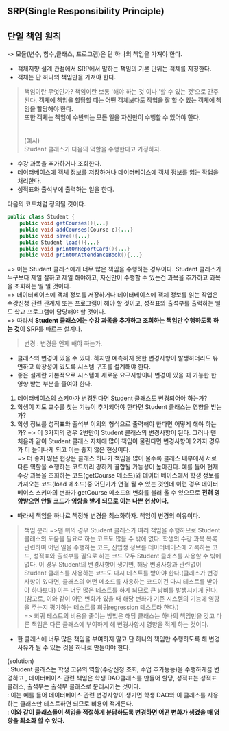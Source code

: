 ## SRP(Single Responsibility Principle)
## 단일 책임 원칙
-> 모듈(변수, 함수,클래스, 프로그램)은 단 하나의 책임을 
 가져야 한다.<br>

* 객체지향 설계 관점에서 SRP에서 말하는 책임의 기본 단위는 객체를 지칭한다.
* 객체는 단 하나의 책임만을 가져야 한다. 

> 책임이란 무엇인가?
책임이란 보통 '해야 하는 것'이나 '할 수 있는 것'으로 간주된다. **객체에 책임을 할당할 때는 어떤 객체보다도 작업을 잘 할 수 있는 객체에 책임을 할당해야 한다.**<br>
**또한 객체는 책임에 수반되는 모든 일을 자신만이 수행할 수 있어야 한다.**
<br><br><br>
(예시)<br>
Student 클래스가 다음의 역할을 수행한다고 가정하자.<br>
* 수강 과목을 추가하거나 조회한다.
* 데이터베이스에 객체 정보를 저장하거나 데이터베이스에 객체 정보를 읽는 작업을 처리한다.
* 성적표와 출석부에 출력하는 일을 한다.

다음의 코드처럼 정의될 것이다.<br>
```java
public class Student {
	public void getCourses(){...}
	public void addCourses(Course c){...}
	public void save(){...}
	public Student load(){...}
	public void printOnReportCard(){...}
	public void printOnAttendanceBook(){...}

```
=> 이는 Student 클래스에게 너무 많은 책임을 수행하는 경우이다. Student 클래스가 누구보다 제일 잘하고 제일 해야하고, 자신만이 수행할 수 있는건 과목을 추가하고 과목을 조회하는 일 일 것이다. <br>
=> 데이터베이스에 객체 정보를 저장하거나 데이터베이스에 객체 정보를 읽는 작업은 수강신청 관련 관계자 또는 프로그램이 해야 할 것이고, 성적표와 출석부를 출력하는 일도 학교 프로그램이 담당해야 할 것이다. <br>
=> 따라서 **Student 클래스에는 수강 과목을 추가하고 조회하는 책임만 수행하도록 하는 것**이 SRP를 따르는 설계다.

> 변경 : 변경을 언제 해야 하는가.

* 클래스의 변경이 있을 수 있다. 하지만 예측하지 못한 변경사항이 발생하더라도 유연하고 확장성이 있도록 시스템 구조를 설계해야 한다. 
* 좋은 설계란 기본적으로 시스템에 새로운 요구사항이나 변경이 있을 때 가능한 한 영향 받는 부분을 줄여야 한다. 


1. 데이터베이스의 스키마가 변경된다면 Student 클래스도 변경되어야 하는가? 
2. 학생이 지도 교수를 찾는 기능이 추가되어야 한다면 Student 클래스는 영향을 받는가? 
3. 학생 정보를 성적표와 출석부 이외의 형식으로 출력해야 한다면 어떻게 해야 하는가?
=> 이 3가지의 경우 2번만이 Student 클래스의 변경사항이 된다. 그러나 맨 처음과 같이 Student 클래스 자체에 많이 책임이 물린다면 변경사항이 2가지 경우가 더 늘어나게 되고 이는 좋지 않은 현상이다.<br>
=> 더 좋지 않은 현상은 클래스 하나가 책임을 많이 물수록 클래스 내부에서 서로 다른 역할을 수행하는 코드끼리 강하게 결합될 가능성이 높아진다. 예를 들어 현재 수강 과목을 조회하는 코드(getCourse 메소드)와 데이터 베이스에서 학생 정보를 가져오는 코드(load 메소드)중 어딘가가 연결 될 수 있는 것인데 이런 경우 데이터 베이스 스키마의 변화가 getCourse 메소드의 변화를 불러 올 수 있으므로 **전혀 영향받으면 안될 코드가 영향을 받게 되므로 이는 나쁜 현상이다.**<br>


* 따라서 책임을 하나로 책정해 변경을 최소화하자. 책임이 변경의 이유이다.

> 책임 분리
=>맨 위의 경우 Student 클래스가 여러 책임을 수행하므로 Student 클래스의 도움을 필요로 하는 코드도 많을 수 밖에 없다. 학생의 수강 과목 목록 관련하여 어떤 일을 수행하는 코드, 신입생 정보를 데이터베이스에 기록하는 코드, 성적표와 출석부를 필요로 하는 코드 모두 Student 클래스를 사용할 수 밖에 없다. 이 경우 Student의 변경사항이 생기면, 해당 변경사항과 관련없이 Student 클래스를 사용하는 코드도 다시 테스트를 받아야 한다.(클래스가 변경사항이 있다면, 클래스의 어떤 메소드를 사용하는 코드이건 다시 테스트를 받아야 하나보다) 이는 너무 많은 테스트를 하게 되므로 큰 낭비를 발생시키게 된다.<br>
(참고로, 이와 같이 어떤 변화가 있을 때 해당 변화가 기존 시스템의 기능에 영향을 주는지 평가하는 테스트를 회귀regression 테스트라 한다.)<br>
=> 회귀 테스트의 비용을 줄이는 방법은 해당 클래스는 하나의 책임만을 갖고 다른 책임은 다른 클래스에 부여하게 해 변경사항시 영향을 적게 하는 것이다. 

* 한 클래스에 너무 많은 책임을 부여하지 말고 단 하나의 책임만 수행하도록 해 변경 사유가 될 수 있는 것을 하나로 만들어야 한다.

(solution)<br>
: Student 클래스는 학생 고유의 역할(수강신청 조회, 수업 추가등등)을 수행하게끔 변경하고 , 데이터베이스 관련 책임은 학생 DAO클래스를 만들어 할당, 성적표는 성적표 클래스, 출석부는 출석부 클래스로 분리시키는 것이다. <br>
: 이는 예를 들어 데이터베이스 관련 변경사항이 생기면 학생 DAO와 이 클래스를 사용하는 클래스만 테스트하면 되므로 비용이 적게든다.<br>
: **이와 같이 클래스들이 책임을 적절하게 분담하도록 변경하면 어떤 변화가 생겼을 때 영향을 최소화 할 수 있다.**<br>
